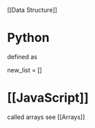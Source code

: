 [[Data Structure]]

# Python

defined as 

new_list = []

# [[JavaScript]]

called arrays see [[Arrays]]
